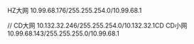 HZ大网 10.99.68.176/255.255.254.0/10.99.68.1

//
CD大网 10.132.32.246/255.255.254.0/10.132.32.1CD
CD小网 10.99.68.143/255.255.255.0/10.99.68.1

